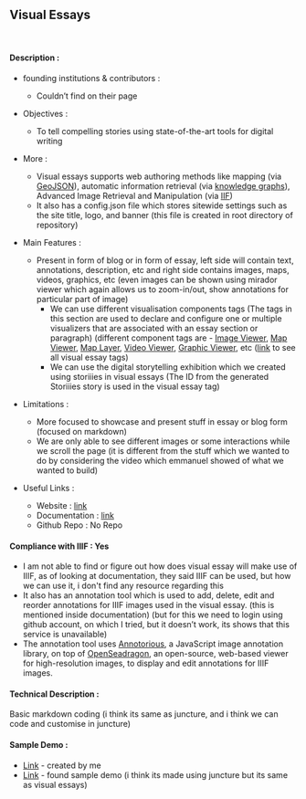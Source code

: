 ## Visual Essays

<br>

#### Description :

- founding institutions & contributors :

  - Couldn’t find on their page

- Objectives :

  - To tell compelling stories using state-of-the-art tools for digital writing

- More :

  - Visual essays supports web authoring methods like mapping (via [GeoJSON](https://en.wikipedia.org/wiki/GeoJSON)), automatic information retrieval (via [knowledge graphs](https://en.wikipedia.org/wiki/Knowledge_graph)), Advanced Image Retrieval and Manipulation (via [IIF](https://en.wikipedia.org/wiki/International_Image_Interoperability_Framework))
  - It also has a config.json file which stores sitewide settings such as the site title, logo, and banner (this file is created in root directory of repository)

- Main Features :

  - Present in form of blog or in form of essay, left side will contain text, annotations, description, etc and right side contains images, maps, videos, graphics, etc (even images can be shown using mirador viewer which again allows us to zoom-in/out, show annotations for particular part of image)
    - We can use different visualisation components tags (The tags in this section are used to declare and configure one or multiple visualizers that are associated with an essay section or paragraph) (different component tags are - [Image Viewer](https://docs.visual-essays.app/visual-essay-tags/ve-image/), [Map Viewer](https://docs.visual-essays.app/visual-essay-tags/ve-map/), [Map Layer](https://docs.visual-essays.app/visual-essay-tags/ve-map-layer/), [Video Viewer](https://docs.visual-essays.app/visual-essay-tags/ve-video/), [Graphic Viewer](https://docs.visual-essays.app/visual-essay-tags/ve-graphic/), etc ([link](https://docs.visual-essays.app/visual-essay-tags/) to see all visual essay tags)
    - We can use the digital storytelling exhibition which we created using storiiies in visual essays (The ID from the generated Storiiies story is used in the visual essay tag)

- Limitations :

  - More focused to showcase and present stuff in essay or blog form (focused on markdown)
  - We are only able to see different images or some interactions while we scroll the page (it is different from the stuff which we wanted to do by considering the video which emmanuel showed of what we wanted to build)

- Useful Links :
  - Website : [link](https://dev.visual-essays.app/)
  - Documentation : [link](https://docs.visual-essays.app/authoring-intro/)
  - Github Repo : No Repo

#### Compliance with IIIF : Yes

- I am not able to find or figure out how does visual essay will make use of IIIF, as of looking at documentation, they said IIIF can be used, but how we can use it, i don't find any resource regarding this
- It also has an annotation tool which is used to add, delete, edit and reorder annotations for IIIF images used in the visual essay. (this is mentioned inside documentation) (but for this we need to login using github account, on which I tried, but it doesn’t work, its shows that this service is unavailable)
- The annotation tool uses [Annotorious](https://recogito.github.io/annotorious/), a JavaScript image annotation library, on top of [OpenSeadragon](https://openseadragon.github.io/), an open-source, web-based viewer for high-resolution images, to display and edit annotations for IIIF images.

#### Technical Description :

Basic markdown coding (i think its same as juncture, and i think we can code and customise in juncture)

#### Sample Demo :

- [Link](https://visual-essays.app/chaitanyatekane/visualessaytool/chaitanyatekane/visualessaytool/new-page/) - created by me
- [Link](https://juncture-digital.org/JSTOR-Labs/juncture/sample-visual-essay/) - found sample demo (i think its made using juncture but its same as visual essays)
